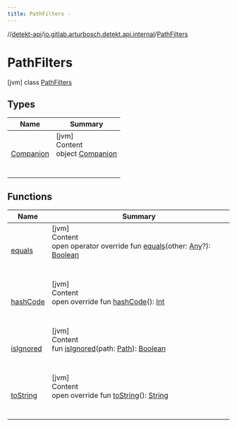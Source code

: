 ```yaml
---
title: PathFilters -
---
```

//[detekt-api](../../index.md)/[io.gitlab.arturbosch.detekt.api.internal](../index.md)/[PathFilters](index.md)



# PathFilters  
 [jvm] class [PathFilters](index.md)   


## Types  
  
|  Name|  Summary| 
|---|---|
| [Companion](-companion/index.md)| [jvm]  <br>Content  <br>object [Companion](-companion/index.md)  <br><br><br>


## Functions  
  
|  Name|  Summary| 
|---|---|
| [equals](../-simple-notification/index.md#kotlin/Any/equals/#kotlin.Any?/PointingToDeclaration/)| [jvm]  <br>Content  <br>open operator override fun [equals](../-simple-notification/index.md#kotlin/Any/equals/#kotlin.Any?/PointingToDeclaration/)(other: [Any](https://kotlinlang.org/api/latest/jvm/stdlib/kotlin/-any/index.html)?): [Boolean](https://kotlinlang.org/api/latest/jvm/stdlib/kotlin/-boolean/index.html)  <br><br><br>
| [hashCode](../-simple-notification/index.md#kotlin/Any/hashCode/#/PointingToDeclaration/)| [jvm]  <br>Content  <br>open override fun [hashCode](../-simple-notification/index.md#kotlin/Any/hashCode/#/PointingToDeclaration/)(): [Int](https://kotlinlang.org/api/latest/jvm/stdlib/kotlin/-int/index.html)  <br><br><br>
| [isIgnored](is-ignored.md)| [jvm]  <br>Content  <br>fun [isIgnored](is-ignored.md)(path: [Path](https://docs.oracle.com/javase/8/docs/api/java/nio/file/Path.html)): [Boolean](https://kotlinlang.org/api/latest/jvm/stdlib/kotlin/-boolean/index.html)  <br><br><br>
| [toString](-companion/index.md#kotlin/Any/toString/#/PointingToDeclaration/)| [jvm]  <br>Content  <br>open override fun [toString](-companion/index.md#kotlin/Any/toString/#/PointingToDeclaration/)(): [String](https://kotlinlang.org/api/latest/jvm/stdlib/kotlin/-string/index.html)  <br><br><br>


